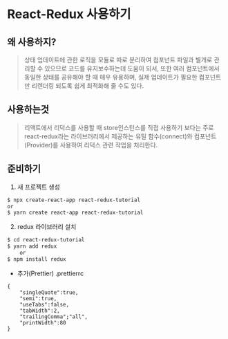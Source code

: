 # React-Redux 사용하기

## 왜 사용하지?
> 상태 업데이트에 관한 로직을 모듈로 따로 분리하여 컴포넌트 파일과 별개로 관리할 수 있으므로 코드를 유지보수하는데 도움이 되서, 또한 여러 컴포넌트에서 동일한 상태를 공유해야 할 때 매우 유용하며, 실제 업데이트가 필요한 컴포넌트만 리렌더링 되도록 쉽게 최적화해 줄 수도 있다.

## 사용하는것
> 리액트에서 리덕스를 사용할 때 store인스턴스를 직접 사용하기 보다는 주로 react-redux라는 라이브러리에서 제공하는 유틸 함수(connect)와 컴포넌트(Provider)를 사용하여 리덕스 관련 작업을 처리한다.

## 준비하기

1. 새 프로젝트 생성

```bash
$ npx create-react-app react-redux-tutorial
or
$ yarn create react-app react-redux-tutorial
```

2. redux 라이브러리 설치

```bash
$ cd react-redux-tutorial
$ yarn add redux
    or
$ npm install redux
```

- 추가(Prettier)
  .prettierrc

```.prettierrc
{
    "singleQuote":true,
    "semi":true,
    "useTabs":false,
    "tabWidth":2,
    "trailingComma";"all",
    "printWidth":80
}
```
